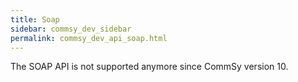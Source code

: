 ```yaml
---
title: Soap
sidebar: commsy_dev_sidebar
permalink: commsy_dev_api_soap.html
---
```


The SOAP API is not supported anymore since CommSy version 10.